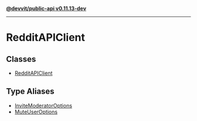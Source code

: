 [**@devvit/public-api v0.11.13-dev**](../README.md)

---

# RedditAPIClient

## Classes

- [RedditAPIClient](classes/RedditAPIClient.md)

## Type Aliases

- [InviteModeratorOptions](type-aliases/InviteModeratorOptions.md)
- [MuteUserOptions](type-aliases/MuteUserOptions.md)
